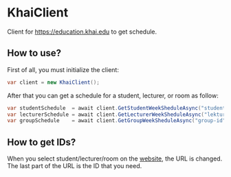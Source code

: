 # KhaiClient
Client for https://education.khai.edu to get schedule.

## How to use?

First of all, you must initialize the client:
```cs
var client = new KhaiClient();
```

After that you can get a schedule for a student, lecturer, or room as follow:
```cs
var studentSchedule  = await client.GetStudentWeekSheduleAsync("student-id");
var lecturerSchedule = await client.GetLecturerWeekSheduleAsync("lekturer-id");
var groupSchedule    = await client.GetGroupWeekSheduleAsync("group-id");
```

## How to get IDs?

When you select student/lecturer/room on the [website](https://education.khai.edu/union/schedule/student), the URL is changed. The last part of the URL is the ID that you need.
